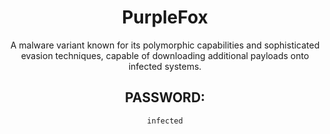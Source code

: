 <div align="center">

# PurpleFox

A malware variant known for its polymorphic capabilities and sophisticated evasion techniques, capable of downloading additional payloads onto infected systems.

## PASSWORD:

```
infected
```

</div>
